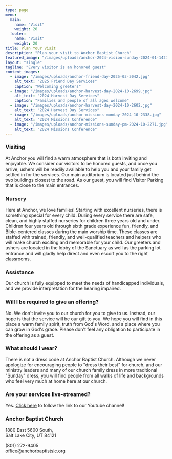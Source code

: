 ```yaml
---
type: page
menu:
  main:
    name: "Visit"
    weight: 20
  footer:
    name: "Visit"
    weight: 20
title: Plan Your Visit
description: "Plan your visit to Anchor Baptist Church"
featured_image: "/images/uploads/anchor-2024-vision-sunday-2024-01-1427.jpg"
layout: "single"
tagline: "Every visitor is an honored guest"
content_images:
  - image: "/images/uploads/anchor-friend-day-2025-03-3042.jpg"
    alt_text: "2025 Friend Day Services"
    caption: "Welcoming greeters"
  - image: "/images/uploads/anchor-harvest-day-2024-10-2699.jpg"
    alt_text: "2024 Harvest Day Services"
    caption: "Families and people of all ages welcome"
  - image: "/images/uploads/anchor-harvest-day-2024-10-2602.jpg"
    alt_text: "2024 Harvest Day Services"
  - image: "/images/uploads/anchor-missions-monday-2024-10-2338.jpg"
    alt_text: "2024 Missions Conference"
  - image: "/images/uploads/anchor-missions-sunday-pm-2024-10-2271.jpg"
    alt_text: "2024 Missions Conference"
---
```


### Visiting

At Anchor you will find a warm atmosphere that is both inviting and enjoyable. We consider our visitors to be honored guests, and once you arrive, ushers will be readily available to help you and your family get settled in for the services. Our main auditorium is located just behind the two buildings closest to the road. As our guest, you will find Visitor Parking that is close to the main entrances.

### Nursery

Here at Anchor, we love families! Starting with excellent nurseries, there is something special for every child. During every service there are safe, clean, and highly staffed nurseries for children three years old and under. Children four years old through sixth grade experience fun, friendly, and Bible-centered classes during the main worship time. These classes are staffed with trained, friendly, and well-qualified teachers and helpers who will make church exciting and memorable for your child. Our greeters and ushers are located in the lobby of the Sanctuary as well as the parking lot entrance and will gladly help direct and even escort you to the right classrooms.

### Assistance

Our church is fully equipped to meet the needs of handicapped individuals, and we provide interpretation for the hearing impaired.

### Will I be required to give an offering?

No. We don't invite you to our church for you to give to us. Instead, our hope is that the service will be our gift to you. We hope you will find in this place a warm family spirit, truth from God's Word, and a place where you can grow in God's grace. Please don't feel any obligation to participate in the offering as a guest.

### What should I wear?

There is not a dress code at Anchor Baptist Church. Although we never apologize for encouraging people to "dress their best" for church, and our ministry leaders and many of our church family dress in more traditional "Sunday" dress, you will find people from all walks of life and backgrounds who feel very much at home here at our church.

### Are your services live-streamed?

Yes. [Click here](https://www.youtube.com/@anchorbaptistchurchslc/streams) to follow the link to our Youtube channel!

### Anchor Baptist Church

1880 East 5600 South,  
Salt Lake City, UT 84121

(801) 272-9405  
office@anchorbaptistslc.org 